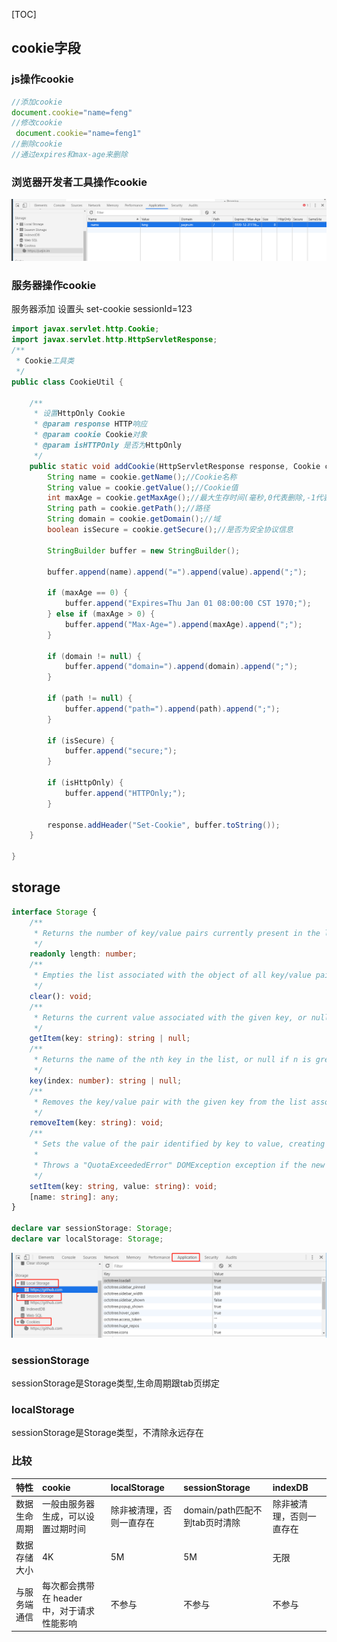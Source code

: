 [TOC]
## cookie字段


### js操作cookie
```js
//添加cookie
document.cookie="name=feng"
//修改cookie
 document.cookie="name=feng1"
//删除cookie
//通过expires和max-age来删除
```
### 浏览器开发者工具操作cookie
![浏览器开发者工具操作cookie](../images/broswer/浏览器操作cookie.png)

### 服务器操作cookie
服务器添加 设置头 set-cookie sessionId=123
```java
import javax.servlet.http.Cookie;
import javax.servlet.http.HttpServletResponse;
/**
 * Cookie工具类
 */
public class CookieUtil {

    /**
     * 设置HttpOnly Cookie
     * @param response HTTP响应
     * @param cookie Cookie对象
     * @param isHTTPOnly 是否为HttpOnly
     */
    public static void addCookie(HttpServletResponse response, Cookie cookie, boolean isHttpOnly) {
        String name = cookie.getName();//Cookie名称
        String value = cookie.getValue();//Cookie值
        int maxAge = cookie.getMaxAge();//最大生存时间(毫秒,0代表删除,-1代表与浏览器会话一致)
        String path = cookie.getPath();//路径
        String domain = cookie.getDomain();//域
        boolean isSecure = cookie.getSecure();//是否为安全协议信息

        StringBuilder buffer = new StringBuilder();

        buffer.append(name).append("=").append(value).append(";");

        if (maxAge == 0) {
            buffer.append("Expires=Thu Jan 01 08:00:00 CST 1970;");
        } else if (maxAge > 0) {
            buffer.append("Max-Age=").append(maxAge).append(";");
        }

        if (domain != null) {
            buffer.append("domain=").append(domain).append(";");
        }

        if (path != null) {
            buffer.append("path=").append(path).append(";");
        }

        if (isSecure) {
            buffer.append("secure;");
        }

        if (isHttpOnly) {
            buffer.append("HTTPOnly;");
        }

        response.addHeader("Set-Cookie", buffer.toString());
    }

}

```

## storage
```typescript
interface Storage {
    /**
     * Returns the number of key/value pairs currently present in the list associated with the object.
     */
    readonly length: number;
    /**
     * Empties the list associated with the object of all key/value pairs, if there are any.
     */
    clear(): void;
    /**
     * Returns the current value associated with the given key, or null if the given key does not exist in the list associated with the object.
     */
    getItem(key: string): string | null;
    /**
     * Returns the name of the nth key in the list, or null if n is greater than or equal to the number of key/value pairs in the object.
     */
    key(index: number): string | null;
    /**
     * Removes the key/value pair with the given key from the list associated with the object, if a key/value pair with the given key exists.
     */
    removeItem(key: string): void;
    /**
     * Sets the value of the pair identified by key to value, creating a new key/value pair if none existed for key previously.
     *
     * Throws a "QuotaExceededError" DOMException exception if the new value couldn't be set. (Setting could fail if, e.g., the user has disabled storage for the site, or if the quota has been exceeded.)
     */
    setItem(key: string, value: string): void;
    [name: string]: any;
}

declare var sessionStorage: Storage;
declare var localStorage: Storage;
```

![数据存储](../images/other/数据存储.png)

### sessionStorage
sessionStorage是Storage类型,生命周期跟tab页绑定


### localStorage
sessionStorage是Storage类型，不清除永远存在
### 比较

| 特性            | cookie| localStorage  | sessionStorage  |indexDB|
| :-------------- | :--------------- | :------------ | :------------ |:------------ |
| 数据生命周期   | 一般由服务器生成，可以设置过期时间  |除非被清理，否则一直存在 |domain/path匹配不到tab页时清除 |除非被清理，否则一直存在|
| 数据存储大小   | 4K  |5M |5M |无限|
| 与服务端通信   | 每次都会携带在 header 中，对于请求性能影响  |不参与 |不参与 |不参与|
